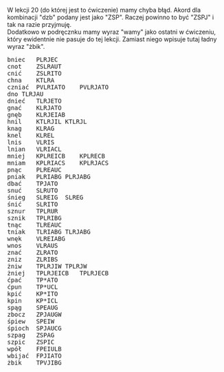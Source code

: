 W lekcji 20 (do której jest to ćwiczenie) mamy chyba błąd. Akord dla kombinacji "dzb" podany jest jako "ZSP". 
Raczej powinno to być "ZSPJ" i tak na razie przyjmuję.  
Dodatkowo w podręcznku mamy wyraz "wamy" jako ostatni w ćwiczeniu, który ewidentnie nie pasuje do tej lekcji.
Zamiast niego wpisuje tutaj ładny wyraz "żbik".
<pre>
bniec	PLRJEC	
cnot	ZSLRAUT	
cnić	ZSLRITO	
chna	KTLRA	
czniać	PVLRIATO	PVLRJATO
dno	TLRJAU	
dnieć	TLRJETO	
gnać	KLRJATO	
gnęb	KLRJEIAB	
hnil	KTLRJIL	KTLRJL
knag	KLRAG	
knel	KLREL	
lnis	VLRIS	
lnian	VLRIACL	
mniej	KPLREICB	KPLRECB
mniam	KPLRIACS	KPLRJACS
pnąc	PLREAUC	
pniak	PLRIABG	PLRJABG
dbać	TPJATO	
snuć	SLRUTO	
śnieg	SLREIG	SLREG
śnić	SLRITO	
sznur	TPLRUR	
sznik	TPLRIBG	
tnąc	TLREAUC	
tniak	TLRIABG	TLRJABG
wnęk	VLREIABG	
wnos	VLRAUS	
znać	ZLRATO	
zniz	ZLRIBS	
żniw	TPLRJIW	TPLRJW
żniej	TPLRJEICB	TPLRJECB
ćpać	TP*ATO	
ćpun	TP*UCL	
kpić	KP*ITO	
kpin	KP*ICL	
spąg	SPEAUG	
zbocz	ZPJAUGW	
śpiew	SPEIW	
śpioch	SPJAUCG	
szpag	ZSPAG	
szpic	ZSPIC	
wpół	FPEIULB	
wbijać	FPJIATO	
żbik	TPVJIBG	
</pre>
